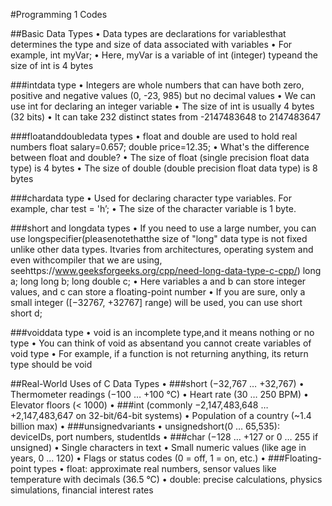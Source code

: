 #Programming 1 Codes


##Basic Data Types
•
Data types are declarations for variablesthat determines the type and size of data associated with variables
•
For example,
int myVar;
•
Here, myVar is a variable of int (integer) typeand the size of int is 4 bytes


###intdata type
•
Integers are whole numbers that can have both zero, positive and negative values (0, -23, 985) but no decimal values
•
We can use int for declaring an integer variable
•
The size of int is usually 4 bytes (32 bits)
•
It can take 232 distinct states from -2147483648 to 2147483647


###floatanddoubledata types
•
float and double are used to hold real numbers
float salary=0.657;
double price=12.35;
•
What's the difference between float and double?
•
The size of float (single precision float data type) is 4 bytes
•
The size of double (double precision float data type) is 8 bytes


###chardata type
•
Used for declaring character type variables. For example,
char test = 'h’;
•
The size of the character variable is 1 byte.


###short and longdata types
•
If you need to use a large number, you can use longspecifier(pleasenotethatthe size of "long" data type is not fixed unlike other data types. Itvaries from architectures, operating system and even withcompiler that we are using, seehttps://www.geeksforgeeks.org/cpp/need-long-data-type-c-cpp/)
long a;
long long b;
long double c;
•
Here variables a and b can store integer values, and c can store a floating-point number
•
If you are sure, only a small integer ([−32767, +32767] range) will be used, you can use short
short d;

###voiddata type
•
void is an incomplete type,and it means nothing or no type
•
You can think of void as absentand you cannot create variables of void type
•
For example, if a function is not returning anything, its return type should be void


##Real-World Uses of C Data Types
•
###short (−32,767 … +32,767)
•
Thermometer readings (−100 … +100 °C)
•
Heart rate (30 … 250 BPM)
•
Elevator floors (< 1000)
•
###int (commonly −2,147,483,648 … +2,147,483,647 on 32-bit/64-bit systems)
•
Population of a country (~1.4 billion max)
•
###unsignedvariants
•
unsignedshort(0 … 65,535): deviceIDs, port numbers, studentIds
•
###char (−128 … +127 or 0 … 255 if unsigned)
•
Single characters in text
•
Small numeric values (like age in years, 0 … 120)
•
Flags or status codes (0 = off, 1 = on, etc.)
•
###Floating-point types
•
float: approximate real numbers, sensor values like temperature with decimals (36.5 °C)
•
double: precise calculations, physics simulations, financial interest rates